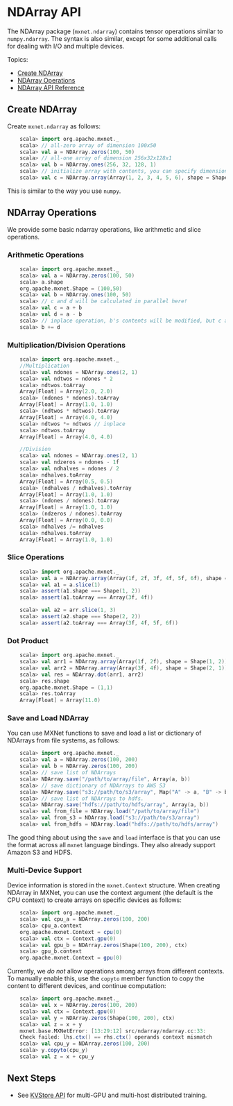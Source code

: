 # NDArray API


The NDArray package (`mxnet.ndarray`) contains tensor operations similar to `numpy.ndarray`. The syntax is also similar, except for some additional calls for dealing with I/O and multiple devices.

Topics:

* [Create NDArray](#create-ndarray)
* [NDArray Operations](#ndarray-operations)
* [NDArray API Reference](http://mxnet.io/api/scala/docs/index.html#org.apache.mxnet.NDArray)

## Create NDArray

Create `mxnet.ndarray` as follows:

```scala
    scala> import org.apache.mxnet._
    scala> // all-zero array of dimension 100x50
    scala> val a = NDArray.zeros(100, 50)
    scala> // all-one array of dimension 256x32x128x1
    scala> val b = NDArray.ones(256, 32, 128, 1)
    scala> // initialize array with contents, you can specify dimensions of array using Shape parameter while creating array.
    scala> val c = NDArray.array(Array(1, 2, 3, 4, 5, 6), shape = Shape(2, 3))
```
This is similar to the way you use `numpy`.
## NDArray Operations

We provide some basic ndarray operations, like arithmetic and slice operations.

### Arithmetic Operations

```scala
    scala> import org.apache.mxnet._
    scala> val a = NDArray.zeros(100, 50)
    scala> a.shape
    org.apache.mxnet.Shape = (100,50)
    scala> val b = NDArray.ones(100, 50)
    scala> // c and d will be calculated in parallel here!
    scala> val c = a + b
    scala> val d = a - b
    scala> // inplace operation, b's contents will be modified, but c and d won't be affected.
    scala> b += d
```

### Multiplication/Division Operations

```scala
    scala> import org.apache.mxnet._
    //Multiplication
    scala> val ndones = NDArray.ones(2, 1)
    scala> val ndtwos = ndones * 2
    scala> ndtwos.toArray
    Array[Float] = Array(2.0, 2.0)
    scala> (ndones * ndones).toArray
    Array[Float] = Array(1.0, 1.0)
    scala> (ndtwos * ndtwos).toArray
    Array[Float] = Array(4.0, 4.0)
    scala> ndtwos *= ndtwos // inplace
    scala> ndtwos.toArray
    Array[Float] = Array(4.0, 4.0)

    //Division
    scala> val ndones = NDArray.ones(2, 1)
    scala> val ndzeros = ndones - 1f
    scala> val ndhalves = ndones / 2
    scala> ndhalves.toArray
    Array[Float] = Array(0.5, 0.5)
    scala> (ndhalves / ndhalves).toArray
    Array[Float] = Array(1.0, 1.0)
    scala> (ndones / ndones).toArray
    Array[Float] = Array(1.0, 1.0)
    scala> (ndzeros / ndones).toArray
    Array[Float] = Array(0.0, 0.0)
    scala> ndhalves /= ndhalves
    scala> ndhalves.toArray
    Array[Float] = Array(1.0, 1.0)
```

### Slice Operations

```scala
    scala> import org.apache.mxnet._
    scala> val a = NDArray.array(Array(1f, 2f, 3f, 4f, 5f, 6f), shape = Shape(3, 2))
    scala> val a1 = a.slice(1)   
    scala> assert(a1.shape === Shape(1, 2))
    scala> assert(a1.toArray === Array(3f, 4f))

    scala> val a2 = arr.slice(1, 3)
    scala> assert(a2.shape === Shape(2, 2))
    scala> assert(a2.toArray === Array(3f, 4f, 5f, 6f))
```

### Dot Product

```scala
    scala> import org.apache.mxnet._
    scala> val arr1 = NDArray.array(Array(1f, 2f), shape = Shape(1, 2))
    scala> val arr2 = NDArray.array(Array(3f, 4f), shape = Shape(2, 1))   
    scala> val res = NDArray.dot(arr1, arr2)
    scala> res.shape
    org.apache.mxnet.Shape = (1,1)
    scala> res.toArray
    Array[Float] = Array(11.0)
```

### Save and Load NDArray

You can use MXNet functions to save and load a list or dictionary of NDArrays from file systems, as follows:

```scala
    scala> import org.apache.mxnet._
    scala> val a = NDArray.zeros(100, 200)
    scala> val b = NDArray.zeros(100, 200)
    scala> // save list of NDArrays
    scala> NDArray.save("/path/to/array/file", Array(a, b))
    scala> // save dictionary of NDArrays to AWS S3
    scala> NDArray.save("s3://path/to/s3/array", Map("A" -> a, "B" -> b))
    scala> // save list of NDArrays to hdfs.
    scala> NDArray.save("hdfs://path/to/hdfs/array", Array(a, b))
    scala> val from_file = NDArray.load("/path/to/array/file")
    scala> val from_s3 = NDArray.load("s3://path/to/s3/array")
    scala> val from_hdfs = NDArray.load("hdfs://path/to/hdfs/array")
```
The good thing about using the `save` and `load` interface is that you can use the format across all `mxnet` language bindings. They also already support Amazon S3 and HDFS.

### Multi-Device Support

Device information is stored in the `mxnet.Context` structure. When creating NDArray in MXNet, you can use the context argument (the default is the CPU context) to create arrays on specific devices as follows:

```scala
    scala> import org.apache.mxnet._
    scala> val cpu_a = NDArray.zeros(100, 200)
    scala> cpu_a.context
    org.apache.mxnet.Context = cpu(0)
    scala> val ctx = Context.gpu(0)
    scala> val gpu_b = NDArray.zeros(Shape(100, 200), ctx)
    scala> gpu_b.context
    org.apache.mxnet.Context = gpu(0)
```

Currently, we *do not* allow operations among arrays from different contexts. To manually enable this, use the `copyto` member function to copy the content to different devices, and continue computation:

```scala
    scala> import org.apache.mxnet._
    scala> val x = NDArray.zeros(100, 200)
    scala> val ctx = Context.gpu(0)
    scala> val y = NDArray.zeros(Shape(100, 200), ctx)
    scala> val z = x + y
    mxnet.base.MXNetError: [13:29:12] src/ndarray/ndarray.cc:33:
    Check failed: lhs.ctx() == rhs.ctx() operands context mismatch
    scala> val cpu_y = NDArray.zeros(100, 200)
    scala> y.copyto(cpu_y)
    scala> val z = x + cpu_y
```

## Next Steps
* See [KVStore API](kvstore.md) for multi-GPU and multi-host distributed training.

